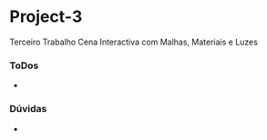 # Project-3

Terceiro Trabalho
Cena Interactiva com Malhas, Materiais e Luzes

### ToDos
- 

### Dúvidas
- 
